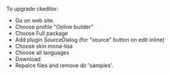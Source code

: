 To upgrade ckeditor:
- Go on web site. 
- Choose profile "Online builder"
- Choose Full package
- Add plugin SourceDialog (for "source" button on edit inline)
- Choose skin mona-lisa
- Choose all languages
- Download
- Repalce files and remove dir 'samples'.